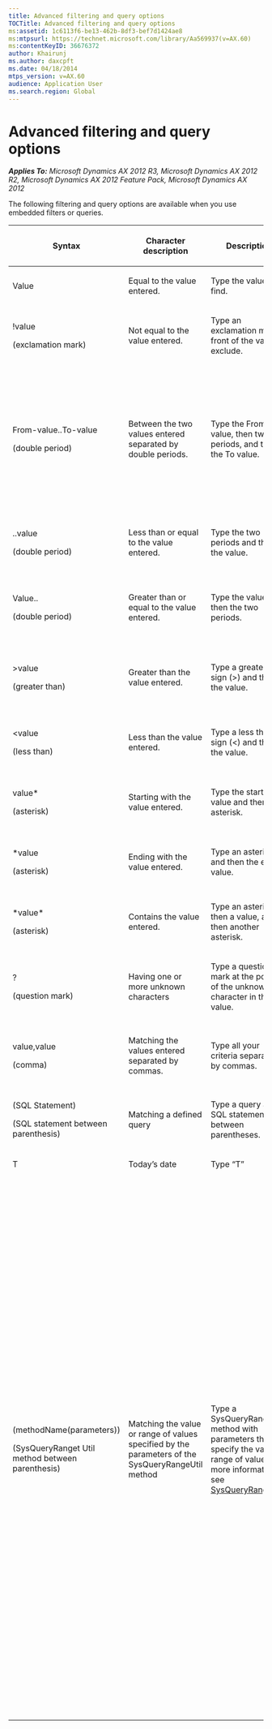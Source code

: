 ```yaml
---
title: Advanced filtering and query options
TOCTitle: Advanced filtering and query options
ms:assetid: 1c6113f6-be13-462b-8df3-bef7d1424ae8
ms:mtpsurl: https://technet.microsoft.com/library/Aa569937(v=AX.60)
ms:contentKeyID: 36676372
author: Khairunj
ms.author: daxcpft
ms.date: 04/18/2014
mtps_version: v=AX.60
audience: Application User
ms.search.region: Global
---
```


# Advanced filtering and query options 


_**Applies To:** Microsoft Dynamics AX 2012 R3, Microsoft Dynamics AX 2012 R2, Microsoft Dynamics AX 2012 Feature Pack, Microsoft Dynamics AX 2012_

The following filtering and query options are available when you use embedded filters or queries.

<table>
<colgroup>
<col style="width: 25%" />
<col style="width: 25%" />
<col style="width: 25%" />
<col style="width: 25%" />
</colgroup>
<thead>
<tr class="header">
<th><p>Syntax</p></th>
<th><p>Character description</p></th>
<th><p>Description</p></th>
<th><p>Example</p></th>
</tr>
</thead>
<tbody>
<tr class="odd">
<td><p>Value</p></td>
<td><p>Equal to the value entered.</p></td>
<td><p>Type the value to find.</p></td>
<td><p>Smith finds &quot;Smith&quot;.</p></td>
</tr>
<tr class="even">
<td><p>!value</p>
<p>(exclamation mark)</p></td>
<td><p>Not equal to the value entered.</p></td>
<td><p>Type an exclamation mark in front of the value to exclude.</p></td>
<td><p>!Smith finds all values except &quot;Smith&quot;.</p></td>
</tr>
<tr class="odd">
<td><p>From-value..To-value</p>
<p>(double period)</p></td>
<td><p>Between the two values entered separated by double periods.</p></td>
<td><p>Type the From value, then two periods, and then the To value.</p></td>
<td><p>1..10 finds all values from 1 through 10.</p>
<p>However, in a string field A..C finds all values starting with &quot;A&quot; and &quot;B&quot; and values exactly equal to &quot;C.&quot; For example, &quot;Ca&quot; will not be found.</p>
<p>To find all values from &quot;A*&quot; through &quot;C*&quot;, write A..D.</p></td>
</tr>
<tr class="even">
<td><p>..value</p>
<p>(double period)</p></td>
<td><p>Less than or equal to the value entered.</p></td>
<td><p>Type the two periods and then the value.</p></td>
<td><p>..1000 finds any number less than or equal to 1000, for example &quot;100&quot;, &quot;999,95&quot;, and 1,000.</p></td>
</tr>
<tr class="odd">
<td><p>Value..</p>
<p>(double period)</p></td>
<td><p>Greater than or equal to the value entered.</p></td>
<td><p>Type the value and then the two periods.</p></td>
<td><p>1000.. finds any number greater than or equal to 1000, for example &quot;1,000&quot;, &quot;1,000.01&quot;, and &quot;1,000,000&quot;.</p></td>
</tr>
<tr class="even">
<td><p>&gt;value</p>
<p>(greater than)</p></td>
<td><p>Greater than the value entered.</p></td>
<td><p>Type a greater than sign (&gt;) and then the value.</p></td>
<td><p>&gt;1000 finds any number greater than 1000, for example &quot;1000.01&quot;, &quot;20,000&quot;, and &quot;1,000,000&quot;.</p></td>
</tr>
<tr class="odd">
<td><p>&lt;value</p>
<p>(less than)</p></td>
<td><p>Less than the value entered.</p></td>
<td><p>Type a less than sign (&lt;) and then the value.</p></td>
<td><p>&lt;1000 finds any number less than 1000, for example &quot;999.99&quot;, &quot;1&quot;, and &quot;-200&quot;.</p></td>
</tr>
<tr class="even">
<td><p>value*</p>
<p>(asterisk)</p></td>
<td><p>Starting with the value entered.</p></td>
<td><p>Type the starting value and then an asterisk.</p></td>
<td><p>S* finds any string that starts with S, such as &quot;Stockholm&quot;, &quot;Sydney&quot;, and &quot;San Francisco.&quot;</p></td>
</tr>
<tr class="odd">
<td><p>*value</p>
<p>(asterisk)</p></td>
<td><p>Ending with the value entered.</p></td>
<td><p>Type an asterisk and then the ending value.</p></td>
<td><p>*east finds any string that ends with east, such as &quot;Northeast&quot; and &quot;Southeast.&quot;</p></td>
</tr>
<tr class="even">
<td><p>*value*</p>
<p>(asterisk)</p></td>
<td><p>Contains the value entered.</p></td>
<td><p>Type an asterisk, then a value, and then another asterisk.</p></td>
<td><p>*th* finds any string that contains &quot;th,&quot; such as &quot;Northeast&quot; and &quot;Southeast.&quot;</p></td>
</tr>
<tr class="odd">
<td><p>?</p>
<p>(question mark)</p></td>
<td><p>Having one or more unknown characters</p></td>
<td><p>Type a question mark at the position of the unknown character in the value.</p></td>
<td><p>Sm?th finds &quot;Smith&quot; and &quot;Smyth&quot;</p></td>
</tr>
<tr class="even">
<td><p>value,value</p>
<p>(comma)</p></td>
<td><p>Matching the values entered separated by commas.</p></td>
<td><p>Type all your criteria separated by commas.</p></td>
<td><p>A, D, F, G finds exactly &quot;A&quot;, &quot;D&quot;, &quot;F&quot; and &quot;G&quot;.</p>
<p>10, 20, 30, 100 finds exactly &quot;10, 20, 30, 100&quot;.</p></td>
</tr>
<tr class="odd">
<td><p>(SQL Statement)</p>
<p>(SQL statement between parenthesis)</p></td>
<td><p>Matching a defined query</p></td>
<td><p>Type a query as an SQL statement between parentheses.</p></td>
<td><p>(data source.Fieldname != &quot;A&quot;)</p></td>
</tr>
<tr class="even">
<td><p>T</p></td>
<td><p>Today’s date</p></td>
<td><p>Type “T”</p></td>
<td><p></p></td>
</tr>
<tr class="odd">
<td><p>(methodName(parameters))</p>
<p>(SysQueryRanget Util method between parenthesis)</p></td>
<td><p>Matching the value or range of values specified by the parameters of the SysQueryRangeUtil method</p></td>
<td><p>Type a SysQueryRangeUtil method with parameters that specify the value or range of values. For more information, see <a href="https://technet.microsoft.com/library/gg964746(v=ax.60)">SysQueryRangeUtil</a>.</p></td>
<td><p></p>
<ol>
<li><p>Click <strong>Accounts receivable</strong> &gt; <strong>Common</strong> &gt; <strong>Customer invoices</strong> &gt; <strong>Open customer invoices</strong>.</p></li>
<li><p>Press CTRL+F3 to open the <strong>Inquiry</strong> form.</p></li>
<li><p>On the <strong>Range</strong> tab, click <strong>Add</strong>.</p></li>
<li><p>In the <strong>Table</strong> field, select <strong>Open customer transactions</strong>.</p></li>
<li><p>In the <strong>Field</strong> field, select <strong>Due date</strong>.</p></li>
<li><p>In the <strong>Criteria</strong> field, enter the following:</p>
<p>(yearRange(-2,0))</p></li>
<li><p>Click <strong>OK</strong>. The list page is updated to list the invoices that match the criteria. For this specific example, invoices that were due in the previous two years are listed in the list page.</p></li>
</ol>
<p>The following are additional examples of SysQueryRangeUtil methods with Parameters:</p>
<ul>
<li><p>Yesterday – Enter “(Day(-1))”</p></li>
<li><p>Today – Enter “(Day(0))”</p></li>
<li><p>Tomorrow – Enter “(Day(1))”</p></li>
<li><p>Last 30 days – Enter “(DayRange(-30,0))</p></li>
<li><p>Previous 30 days and future 30 days– Enter “(DayRange(-30,30))”</p></li>
</ul></td>
</tr>
</tbody>
</table>

  


